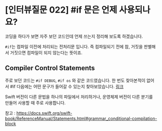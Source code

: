 # [인터뷰질문 022] #if 문은 언제 사용되나요?

코딩을 하다가 보면 자주 보던 코드인데 언제 쓰는지 정리해 보도록 하겠습니다.

`#if`는 컴파일 이전에 처리되는 전처리문 입니다. 즉 컴파일되기 전에 참, 거짓을 판별해서 거짓으면 컴파일이 되지 않는다는 뜻이죠.

## Compiler Control Statements
주로 보던 코드는 `#if DEBUG`, `#if os` 와 같은 코드였습니다. 한 번도 찾아본적이 없어서 #if 다음에는 어떤 문구가 들어갈 수 있는지 찾아보았습니다. [링크](https://docs.swift.org/swift-book/ReferenceManual/Statements.html#grammar_conditional-compilation-block)

Swift 버전이 다른 문법을 하나의 파일에서 처리하거나, 운영체제 버전이 다른 분기를 만들어 사용할 때 주로 사용합니다.

참고 : https://docs.swift.org/swift-book/ReferenceManual/Statements.html#grammar_conditional-compilation-block
